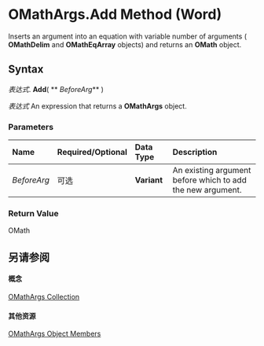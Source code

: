 
# OMathArgs.Add Method (Word)

Inserts an argument into an equation with variable number of arguments ( **OMathDelim** and **OMathEqArray** objects) and returns an **OMath** object.


## Syntax

 _表达式_. **Add**( ** _BeforeArg_** )

 _表达式_ An expression that returns a **OMathArgs** object.


### Parameters



|**Name**|**Required/Optional**|**Data Type**|**Description**|
|:-----|:-----|:-----|:-----|
| _BeforeArg_|可选|**Variant**|An existing argument before which to add the new argument.|

### Return Value

OMath


## 另请参阅


#### 概念


[OMathArgs Collection](5e4d542b-11c3-8cb8-be2a-5b990e777290.md)
#### 其他资源


[OMathArgs Object Members](http://msdn.microsoft.com/library/f3834049-18ba-9a4f-ab44-76e0c306bf12%28Office.15%29.aspx)